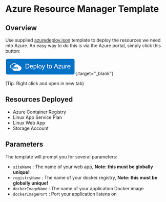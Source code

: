 # Azure Resource Manager Template

## Overview

Use supplied [azuredeploy.json](azuredeploy.json) template to deploy the resources we need into Azure. An easy way to do this is via the Azure portal, simply click this button:  
  
[![deploy](azuredeploy.png)](https://portal.azure.com/#create/Microsoft.Template/uri/https%3A%2F%2Fraw.githubusercontent.com%2Fbenc-uk%2Fazure-node-docker-paas%2Fmaster%2Farm%2Fazuredeploy.json){:target="_blank"}

(Tip. Right click and open in new tab)

## Resources Deployed
* Azure Container Registry
* Linux App Service Plan
* Linux Web App
* Storage Account

## Parameters
The template will prompt you for several parameters:
* `siteName` : The name of your web app, **Note: this must be globally unique!** 
* `registryName` : The name of your docker registry, **Note: this must be globally unique!** 
* `dockerImageName` : The name of your application Docker image 
* `dockerImagePort` : Port your application listens on